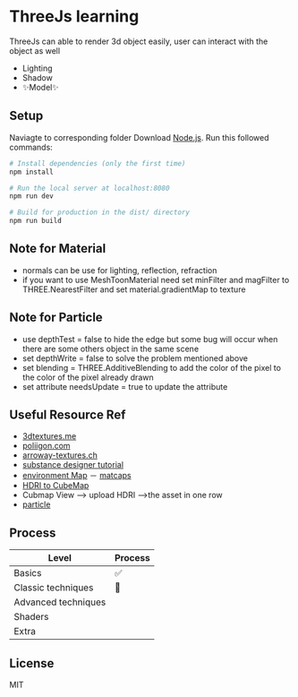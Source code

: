 # ThreeJs learning

ThreeJs can able to render 3d object easily, user can interact with the object as well

- Lighting
- Shadow
- ✨Model✨


## Setup
Naviagte to corresponding folder
Download [Node.js](https://nodejs.org/en/download/).
Run this followed commands:

``` bash
# Install dependencies (only the first time)
npm install

# Run the local server at localhost:8080
npm run dev

# Build for production in the dist/ directory
npm run build
```

## Note for Material
- normals can be use for lighting, reflection, refraction 
- if you want to use MeshToonMaterial need set minFilter and magFilter to THREE.NearestFilter and set material.gradientMap to  texture

## Note for Particle 
- use depthTest = false to hide the edge but some bug will occur when there are some others object in the same scene
- set depthWrite = false to solve the problem mentioned above
- set blending = THREE.AdditiveBlending to add the color of the pixel to the color of the pixel already drawn
- set attribute needsUpdate = true to update the attribute 
## Useful Resource Ref
- [3dtextures.me](https://3dtextures.me)
- [poliigon.com](https://www.poliigon.com/)
- [arroway-textures.ch](https://www.arroway-textures.ch/)
- [substance designer tutorial](https://www.youtube.com/playlist?list=PLB0wXHrWAmCwWfVVurGIQO_tMVWCFhnqE)
- [environment Map](https://polyhaven.com/)
－ [matcaps](https://github.com/nidorx/matcaps)
- [HDRI to CubeMap](https://matheowis.github.io/HDRI-to-CubeMap/)
- Cubmap View --> upload HDRI -->the asset in one row 
- [particle](https://www.kenney.nl/assets/particle-pack)
## Process



| Level | Process |
| ------ | ------ |
| Basics | ✅ |
| Classic techniques | 🚧 |
| Advanced techniques | |
| Shaders | |
| Extra | |

## License

MIT



[//]: # (These are reference links used in the body of this note and get stripped out when the markdown processor does its job. There is no need to format nicely because it shouldn't be seen. Thanks SO - http://stackoverflow.com/questions/4823468/store-comments-in-markdown-syntax)

   [dill]: <https://github.com/joemccann/dillinger>
   [editor]: <https://dillinger.io/>